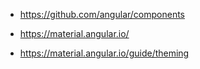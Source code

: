 * https://github.com/angular/components
* https://material.angular.io/

* https://material.angular.io/guide/theming

